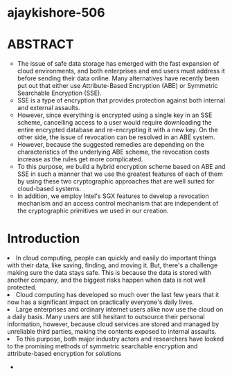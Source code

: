# ajaykishore-506

<h1> ABSTRACT</h1>

<ul style="list-style-type:circle">
  <li>The issue of safe data storage has emerged with the fast expansion of cloud environments, and both enterprises and end users must address it before sending their data online. Many alternatives have recently been put out that either use Attribute-Based Encryption (ABE) or Symmetric Searchable Encryption (SSE). </li>
  <li>SSE is a type of encryption that provides protection against both internal and external assaults. </li>
  <li> However, since everything is encrypted using a single key in an SSE scheme, cancelling access to a user would require downloading the entire encrypted database and re-encrypting it with a new key. On the other side, the issue of revocation can be resolved in an ABE system.</li>
  <li> However, because the suggested remedies are depending on the characteristics of the underlying ABE scheme, the revocation costs increase as the rules get more complicated.</li>
  <li> To this purpose, we build a hybrid encryption scheme based on ABE and SSE in such a manner that we use the greatest features of each of them by using these two cryptographic approaches that are well suited for cloud-based systems.</li>
  <li> In addition, we employ Intel's SGX features to develop a revocation mechanism and an access control mechanism that are independent of the cryptographic primitives we used in our creation.</li>
</ul>


<h1> Introduction </h1>
<li>In cloud computing, people can quickly and easily do important things with their data, like saving, finding, and moving it. But, there's a challenge making sure the data stays safe. This is because the data is stored with another company, and the biggest risks happen when data is not well protected.</li>
<li> Cloud computing has developed so much over the last few years that it now has a significant impact on practically everyone's daily lives.</li>
<li> Large enterprises and ordinary internet users alike now use the cloud on a daily basis. Many users are still hesitant to outsource their personal information, however, because cloud services are stored and managed by unreliable third parties, making the contents exposed to internal assaults.</li>
<li>To this purpose, both major industry actors and researchers have looked to the promising methods of symmetric searchable encryption and attribute-based encryption for solutions</li>

<ul style="list-style-type◾">
<li></li>
